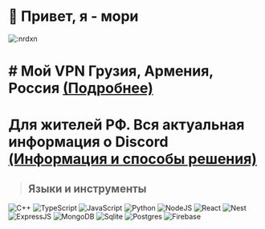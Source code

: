 # 👋 Привет, я - мори

![:nrdxn](https://count.getloli.com/get/@:nrdxn)

<h1># Мой VPN Грузия, Армения, Роcсия <a href="https://github.com/MHSanaei/3x-ui">(Подробнее)</a></h1>
<h1>Для жителей РФ. Вся актуальная информация о Discord <a href="https://www.google.com/search?q=%D0%BF%D1%80%D0%BE%D0%B1%D0%BB%D0%B5%D0%BC%D1%8B+%D1%81+%D0%B4%D0%B8%D1%81%D0%BA%D0%BE%D1%80%D0%B4%D0%BE%D0%BC&sca_esv=8914734fd05b3950&sxsrf=ADLYWIKuEGnIhgvpeZvMJ2W2nk1NAJKmow%3A1728616824444&ei=eJkIZ7DoGoeN9u8Pvbap4A0&ved=0ahUKEwiwhJi-r4WJAxWHhv0HHT1bCtwQ4dUDCA8&uact=5&oq=%D0%BF%D1%80%D0%BE%D0%B1%D0%BB%D0%B5%D0%BC%D1%8B+%D1%81+%D0%B4%D0%B8%D1%81%D0%BA%D0%BE%D1%80%D0%B4%D0%BE%D0%BC&gs_lp=Egxnd3Mtd2l6LXNlcnAiJtC_0YDQvtCx0LvQtdC80Ysg0YEg0LTQuNGB0LrQvtGA0LTQvtC8MgQQIxgnMgUQABiABDIGEAAYFhgeMggQABiABBiiBDIIEAAYgAQYogQyCBAAGIAEGKIESOkQUPsHWJILcAF4AZABAJgBvgGgAfoCqgEDMC4yuAEDyAEA-AEBmAIDoAKJA8ICChAAGLADGNYEGEeYAwCIBgGQBgiSBwMxLjKgB94N&sclient=gws-wiz-serp">(Информация и способы решения)</a></h1>

> ## Языки и инструменты
![C++](https://shields.io/badge/c++-090909?style=for-the-badge&logo=&logoColor=white)
![TypeScript](https://shields.io/badge/-TypeScript-090909?style=for-the-badge&logo=typescript)
![JavaScript](https://shields.io/badge/-JavaScript-090909?style=for-the-badge&logo=javascript)
![Python](https://shields.io/badge/-Python-090909?style=for-the-badge&logo=python)
![NodeJS](https://shields.io/badge/-Node.js-090909?style=for-the-badge&logo=node.js)
![React](https://shields.io/badge/-React-090909?style=for-the-badge&logo=React)
![Nest](https://shields.io/badge/-Nest-090909?style=for-the-badge&logo=nestjs&logoColor=df274f)
![ExpressJS](https://shields.io/badge/-Express.js-090909?style=for-the-badge&logo=express)
![MongoDB](https://shields.io/badge/-Mongo.db-090909?style=for-the-badge&logo=mongodb)
![Sqlite](https://img.shields.io/badge/SQLite-07405E?style=for-the-badge&logo=sqlite&color=black)
![Postgres](https://shields.io/badge/postgres-090909?style=for-the-badge&logo=postgresql&logoColor=white)
![Firebase](https://shields.io/badge/Firebase-090909?style=for-the-badge&logo=firebase&logoColor=white)
